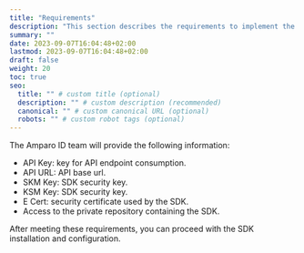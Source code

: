 ```yaml
---
title: "Requirements"
description: "This section describes the requirements to implement the Amparo ID Android SDK in your app."
summary: ""
date: 2023-09-07T16:04:48+02:00
lastmod: 2023-09-07T16:04:48+02:00
draft: false
weight: 20
toc: true
seo:
  title: "" # custom title (optional)
  description: "" # custom description (recommended)
  canonical: "" # custom canonical URL (optional)
  robots: "" # custom robot tags (optional)
---
```


The Amparo ID team will provide the following information:
- API Key: key for API endpoint consumption.
- API URL: API base url.
- SKM Key: SDK security key.
- KSM Key: SDK security key.
- E Cert: security certificate used by the SDK.
- Access to the private repository containing the SDK.

After meeting these requirements, you can proceed with the SDK installation and configuration.
